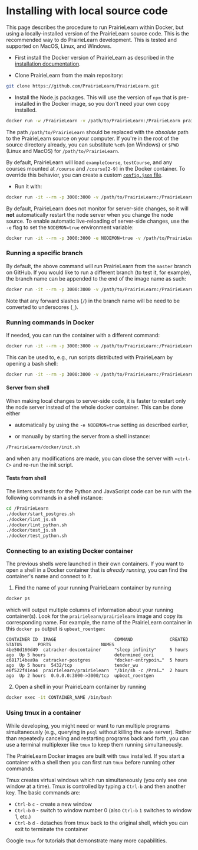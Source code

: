 
# Installing with local source code

This page describes the procedure to run PrairieLearn within Docker, but using a locally-installed version of the PrairieLearn source code. This is the recommended way to do PrairieLearn development. This is tested and supported on MacOS, Linux, and Windows.

* First install the Docker version of PrairieLearn as described in the [installation documentation](installing.md).

* Clone PrairieLearn from the main repository:

```sh
git clone https://github.com/PrairieLearn/PrairieLearn.git
```

* Install the Node.js packages.  This will use the version of `npm` that is pre-installed in the Docker image, so you don't need your own copy installed.

```sh
docker run -w /PrairieLearn -v /path/to/PrairieLearn:/PrairieLearn prairielearn/prairielearn /usr/local/bin/npm ci
```

The path `/path/to/PrairieLearn` should be replaced with the *absolute* path to the PrairieLearn source on your computer.  If you're in the root of the source directory already, you can substitute `%cd%` (on Windows) or `$PWD` (Linux and MacOS) for `/path/to/PrairieLearn`.

By default, PrairieLearn will load `exampleCourse`, `testCourse`, and any courses mounted at `/course` and `/course[2-9]` in the Docker container.  To override this behavior, you can create a custom [`config.json` file](configJson.md).

* Run it with:

```sh
docker run -it --rm -p 3000:3000 -v /path/to/PrairieLearn:/PrairieLearn prairielearn/prairielearn
```

By default, PrairieLearn does not monitor for server-side changes, so it will **not** automatically restart the node server when you change the node source. To enable automatic live-reloading of server-side changes, use the `-e` flag to set the `NODEMON=true` environment variable:

```sh
docker run -it --rm -p 3000:3000 -e NODEMON=true -v /path/to/PrairieLearn:/PrairieLearn prairielearn/prairielearn
```

### Running a specific branch

By default, the above command will run PrairieLearn from the `master` branch on GitHub.  If you would like to run a different branch (to test it, for example), the branch name can be appended to the end of the image name as such:

```sh
docker run -it --rm -p 3000:3000 -v /path/to/PrairieLearn:/PrairieLearn prairielearn/prairielearn:BRANCH_NAME
```

Note that any forward slashes (`/`) in the branch name will be need to be converted to underscores (`_`).

### Running commands in Docker

If needed, you can run the container with a different command:

```sh
docker run -it --rm -p 3000:3000 -v /path/to/PrairieLearn:/PrairieLearn prairielearn/prairielearn COMMAND
```

This can be used to, e.g., run scripts distributed with PrairieLearn by opening a bash shell:

```sh
docker run -it --rm -p 3000:3000 -v /path/to/PrairieLearn:/PrairieLearn prairielearn/prairielearn /bin/bash
```

#### Server from shell

When making local changes to server-side code, it is faster to restart only the node server instead of the whole docker container. This can be done either

* automatically by using the `-e NODEMON=true` setting as described earlier,

* or manually by starting the server from a shell instance:

```sh
/PrairieLearn/docker/init.sh
```

and when any modifications are made, you can close the server with `<ctrl-C>` and re-run the init script.

#### Tests from shell

The linters and tests for the Python and JavaScript code can be run with the following commands in a shell instance:

```sh
cd /PrairieLearn
./docker/start_postgres.sh
./docker/lint_js.sh
./docker/lint_python.sh
./docker/test_js.sh
./docker/test_python.sh
```

### Connecting to an existing Docker container

The previous shells were launched in their own containers. If you want to open a shell in a Docker container that is *already running*, you can find the container's name and connect to it.

1. Find the name of your running PrairieLearn container by running

```sh
docker ps
```

which will output multiple columns of information about your running container(s). Look for the `prairielearn/prairielearn` image and copy its corresponding name. For example, the name of the PrairieLearn container in this `docker ps` output is `upbeat_roentgen`:

```
CONTAINER ID  IMAGE                      COMMAND              CREATED      STATUS      PORTS                   NAMES
4be50d160d49  catracker-devcontainer     "sleep infinity"     5 hours ago  Up 5 hours                          determined_cori
c681714bea9a  catracker-postgres         "docker-entrypoin…"  5 hours ago  Up 5 hours  5432/tcp                tender_wu
e0f522f41ea4  prairielearn/prairielearn  "/bin/sh -c /Prai…"  2 hours ago  Up 2 hours  0.0.0.0:3000->3000/tcp  upbeat_roentgen
```


2. Open a shell in your PrairieLearn container by running

```sh
docker exec -it CONTAINER_NAME /bin/bash
```

### Using tmux in a container

While developing, you might need or want to run multiple programs simultaneously (e.g., querying in `psql` without killing the `node` server). Rather than repeatedly canceling and restarting programs back and forth, you can use a terminal multiplexer like `tmux` to keep them running simultaneously.

The PrairieLearn Docker images are built with `tmux` installed. If you start a container with a shell then you can first run `tmux` before running other commands.

Tmux creates virtual windows which run simultaneously (you only see one window at a time). Tmux is controlled by typing a `Ctrl-b` and then another key. The basic commands are:

* `Ctrl-b` `c` - create a new window
* `Ctrl-b` `0` - switch to window number 0 (also `Ctrl-b` `1` switches to window 1, etc.)
* `Ctrl-b` `d` - detaches from tmux back to the original shell, which you can exit to terminate the container

Google `tmux` for tutorials that demonstrate many more capabilities.

